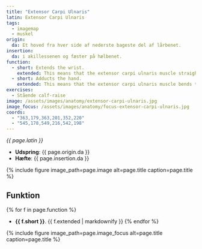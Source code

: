 ```yaml
---
title: "Extensor Carpi Ulnaris"
latin: Extensor Carpi Ulnaris
tags:
  - imagemap
  - muskel
origin: 
  da: Et hoved fra hver side af nederste bageste del af lårbenet.
insertion: 
  da: i akillessenen og fæster på hælbenet.
function: 
  - short: Extends the wrist.
    extended: This means that the extensor carpi ulnaris muscle straightens the wrist joint such that the angle between the back of the hand and the back of the forearm decreases (i.e. it moves the back of the hand toward the back of the forearm).
  - short: Adducts the hand.
    extended: This means that the extensor carpi ulnaris muscle bends the wrist sideways such that the little finger side of the hand moves toward the forearm.
exercises:
  - Stående calf-raise
image: /assets/images/anatomy/extensor-carpi-ulnaris.jpg
image_focus: /assets/images/anatomy/focus-extensor-carpi-ulnaris.jpg
coords:
  - "363,179,363,201,352,220"
  - "545,178,549,216,542,198"
---
```


_{{ page.latin }}_

- **Udspring**: {{ page.origin.da }}
- **Hæfte**: {{ page.insertion.da }}

{% include figure image_path=page.image alt=page.title caption=page.title %}

## Funktion

{% for f in page.function %}
- **{{ f.short }}**.
  {{ f.extended | markdownify }}
{% endfor %}

{% include figure image_path=page.image_focus alt=page.title caption=page.title %}

